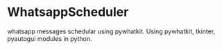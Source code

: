 # WhatsappScheduler
whatsapp messages schedular using pywhatkit.
Using pywhatkit, tkinter, pyautogui modules in python. 
